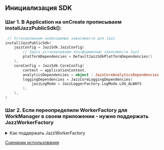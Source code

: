 ## Инициализация SDK
### Шаг 1. В Application на onCreate прописываем installJazzPublicSdk():

```kotlin
 // Устанавливаем необходимые зависимости для Jazz
installJazzPublicSdk(
    jazzConfig = JazzSdk.JazzConfig(
        // Здесь устанавливаем платформенные зависимости Jazz
        platformDependencies = DefaultJazzSdkPlatformDependencies()
    ),
    coreConfig = JazzSdk.CoreConfig(
        context = applicationContext,
        analyticsDependencies = object : JazzCoreAnalyticsDependencies {},
        loggingDependencies = JazzCoreLoggingDependencies(
            jazzLogMode = JazzLoggerFactory.LogMode.LOG_ALWAYS
        ),
    ),
)
 ```


### Шаг 2. Если переопределили WorkerFactory для WorkManager в своем приложении - нужно поддержать JazzWorkerFactory

<details><summary>Как поддержать JazzWorkerFactory</summary>

#### Добавьте фабрику воркеров SDK JazzIntegrationClientApi.jazzWorkerFactory в свою конфигурацию WorkManager. Это можно сделать следующим образом:

```kotlin
   class MyApplication() : Application(), Configuration.Provider {

   override fun getWorkManagerConfiguration(): Configuration {
      val factory = DelegatingWorkerFactory().apply {
         addFactory(appWorkerFactory) // ваша фабрика
         addFactory(getJazzIntegrationClientApi().jazzWorkerFactory) // фабрика JazzSDK
      }
      return Configuration.Builder()
         .setWorkerFactory(factory)
         // здесь могут быть другие настройки
         .build()
   }
}
 ```

</details>

[Сценарии использования](READ-sdk-scenarios.md)
